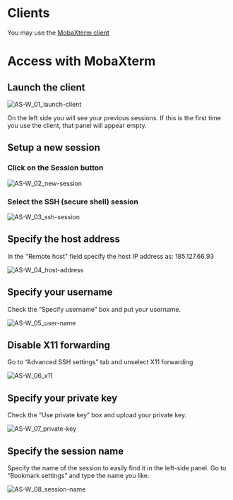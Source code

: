 # Clients

You may use the [MobaXterm client](https://mobaxterm.mobatek.net/download.html)

# Access with MobaXterm

## Launch the client


![AS-W_01_launch-client](https://user-images.githubusercontent.com/7588977/115360777-017ae480-a1d1-11eb-8f95-8c1eb577b371.png)

On the left side you will see your previous sessions. If this is the first time you use the client, that panel will appear empty. 

##  Setup a new session
### Click on the Session button

![AS-W_02_new-session](https://user-images.githubusercontent.com/7588977/115360976-30915600-a1d1-11eb-8a94-e2897fbb3c36.png)

### Select the SSH (secure shell) session

![AS-W_03_ssh-session](https://user-images.githubusercontent.com/7588977/115361079-4737ad00-a1d1-11eb-8650-78c56484f0f1.png)

## Specify the host address

In the "Remote host" field specify the host IP address as: 185.127.66.93

![AS-W_04_host-address](https://user-images.githubusercontent.com/7588977/115361186-62a2b800-a1d1-11eb-844b-912aa3d8def4.png)

## Specify your username

Check the “Specify username” box and put your username.

![AS-W_05_user-name](https://user-images.githubusercontent.com/7588977/115361232-6f271080-a1d1-11eb-892b-62192cd51a41.png)

## Disable X11 forwarding
Go to “Advanced SSH settings” tab and unselect X11 forwarding

![AS-W_06_x11](https://user-images.githubusercontent.com/7588977/115361295-8108b380-a1d1-11eb-9643-ff42404cea7d.png)

## Specify your private key
Check the “Use private key” box and upload your private key.

![AS-W_07_private-key](https://user-images.githubusercontent.com/7588977/115361367-91209300-a1d1-11eb-8619-610b8433855f.png)

## Specify the session name
Specify the name of the session to easily find it in the left-side panel. Go to “Bookmark settings” and type the name you like.

![AS-W_08_session-name](https://user-images.githubusercontent.com/7588977/115361425-a09fdc00-a1d1-11eb-9dfd-2901128e5278.png)

